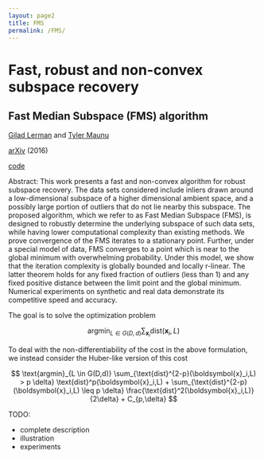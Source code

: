 ```yaml
---
layout: page2
title: FMS
permalink: /FMS/
---
```

# Fast, robust and non-convex subspace recovery

## Fast Median Subspace (FMS) algorithm

[Gilad Lerman](http://www-users.math.umn.edu/~lerman/) and [Tyler Maunu](https://twmaunu.github.io/)

[arXiv](https://arxiv.org/pdf/1406.6145v2.pdf) (2016)

[code](https://github.com/twmaunu/FMS/blob/master/FMS.zip)

Abstract:
This work presents a fast and non-convex algorithm for robust subspace recovery.
The data sets considered include inliers drawn around a low-dimensional
subspace of a higher dimensional ambient space, and a possibly large portion of
outliers that do not lie nearby this subspace. The proposed algorithm, which we
refer to as Fast Median Subspace (FMS), is designed to robustly determine the
underlying subspace of such data sets, while having lower computational complexity
than existing methods. We prove convergence of the FMS iterates to a
stationary point. Further, under a special model of data, FMS converges to a
point which is near to the global minimum with overwhelming probability. Under
this model, we show that the iteration complexity is globally bounded and
locally r-linear. The latter theorem holds for any fixed fraction of outliers (less
than 1) and any fixed positive distance between the limit point and the global
minimum. Numerical experiments on synthetic and real data demonstrate its
competitive speed and accuracy.


The goal is to solve the optimization problem

$$ \text{argmin}_{L \in G(D,d)} \sum_{\boldsymbol{x}_i} \text{dist}(\boldsymbol{x}_i,L) $$

To deal with the non-differentiability of the cost in the above formulation, we instead consider the Huber-like version of this cost

$$ \text{argmin}_{L \in G(D,d)} \sum_{\text{dist}^{2-p}(\boldsymbol{x}_i,L) > p \delta} \text{dist}^p(\boldsymbol{x}_i,L) + \sum_{\text{dist}^{2-p}(\boldsymbol{x}_i,L) \leq p \delta} \frac{\text{dist}^2(\boldsymbol{x}_i,L)}{2\delta} + C_{p,\delta}   $$



TODO:
- complete description
- illustration
- experiments



